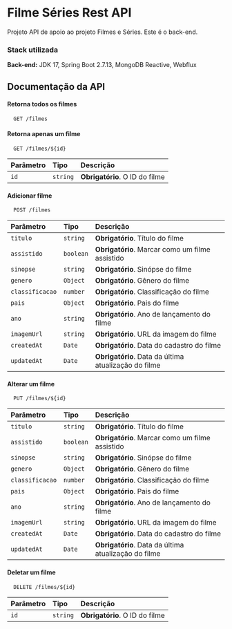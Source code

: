 
# Filme Séries Rest API

Projeto API de apoio ao projeto Filmes e Séries. Este é o back-end.

### Stack utilizada

**Back-end:** JDK 17, Spring Boot 2.7.13, MongoDB Reactive, Webflux

## Documentação da API

#### Retorna todos os filmes

```http
  GET /filmes
```

#### Retorna apenas um filme

```http
  GET /filmes/${id}
```

| Parâmetro   | Tipo       | Descrição                                   |
| :---------- | :--------- | :------------------------------------------ |
| `id`      | `string` | **Obrigatório**. O ID do filme |

#### Adicionar filme

```http
  POST /filmes
```

| Parâmetro   | Tipo       | Descrição                                   |
| :---------- | :--------- | :------------------------------------------ |
| `titulo`         | `string`  | **Obrigatório**. Título do filme |
| `assistido`      | `boolean` | **Obrigatório**. Marcar como um filme assistido |
| `sinopse`        | `string`  | **Obrigatório**. Sinópse do filme |
| `genero`         | `Object`  | **Obrigatório**. Gênero do filme |
| `classificacao`  | `number`  | **Obrigatório**. Classificação do filme |
| `pais`           | `Object`  | **Obrigatório**. Pais do filme |
| `ano`            | `string`  | **Obrigatório**. Ano de lançamento do filme |
| `imagemUrl`      | `string`  | **Obrigatório**. URL da imagem do filme |
| `createdAt`      | `Date`    | **Obrigatório**. Data do cadastro do filme |
| `updatedAt`      | `Date`    | **Obrigatório**. Data da última atualização do filme |


#### Alterar um filme

```http
  PUT /filmes/${id}
```

| Parâmetro   | Tipo       | Descrição                                   |
| :---------- | :--------- | :------------------------------------------ |
| `titulo`         | `string`  | **Obrigatório**. Título do filme |
| `assistido`      | `boolean` | **Obrigatório**. Marcar como um filme assistido |
| `sinopse`        | `string`  | **Obrigatório**. Sinópse do filme |
| `genero`         | `Object`  | **Obrigatório**. Gênero do filme |
| `classificacao`  | `number`  | **Obrigatório**. Classificação do filme |
| `pais`           | `Object`  | **Obrigatório**. Pais do filme |
| `ano`            | `string`  | **Obrigatório**. Ano de lançamento do filme |
| `imagemUrl`      | `string`  | **Obrigatório**. URL da imagem do filme |
| `createdAt`      | `Date`    | **Obrigatório**. Data do cadastro do filme |
| `updatedAt`      | `Date`    | **Obrigatório**. Data da última atualização do filme |

#### Deletar um filme

```http
  DELETE /filmes/${id}
```

| Parâmetro   | Tipo       | Descrição                                   |
| :---------- | :--------- | :------------------------------------------ |
| `id`        | `string`   | **Obrigatório**. O ID do filme |
